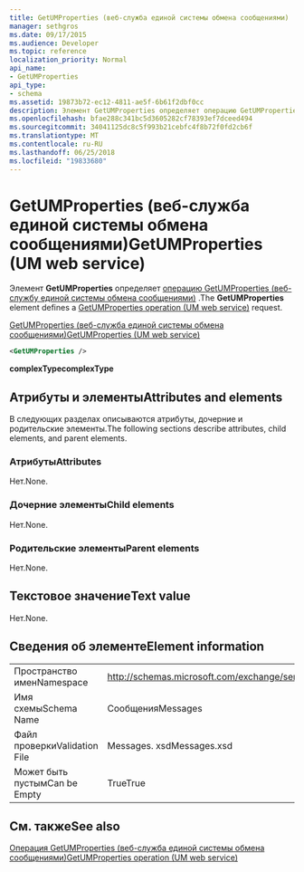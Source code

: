 ```yaml
---
title: GetUMProperties (веб-служба единой системы обмена сообщениями)
manager: sethgros
ms.date: 09/17/2015
ms.audience: Developer
ms.topic: reference
localization_priority: Normal
api_name:
- GetUMProperties
api_type:
- schema
ms.assetid: 19873b72-ec12-4811-ae5f-6b61f2dbf0cc
description: Элемент GetUMProperties определяет операцию GetUMProperties (веб-службу единой системы обмена сообщениями).
ms.openlocfilehash: bfae288c341bc5d3605282cf78393ef7dceed494
ms.sourcegitcommit: 34041125dc8c5f993b21cebfc4f8b72f0fd2cb6f
ms.translationtype: MT
ms.contentlocale: ru-RU
ms.lasthandoff: 06/25/2018
ms.locfileid: "19833680"
---
```

# <a name="getumproperties-um-web-service"></a><span data-ttu-id="c350f-103">GetUMProperties (веб-служба единой системы обмена сообщениями)</span><span class="sxs-lookup"><span data-stu-id="c350f-103">GetUMProperties (UM web service)</span></span>

<span data-ttu-id="c350f-104">Элемент **GetUMProperties** определяет [операцию GetUMProperties (веб-службу единой системы обмена сообщениями)](getumproperties-operation-um-web-service.md) .</span><span class="sxs-lookup"><span data-stu-id="c350f-104">The **GetUMProperties** element defines a [GetUMProperties operation (UM web service)](getumproperties-operation-um-web-service.md) request.</span></span> 
  
[<span data-ttu-id="c350f-105">GetUMProperties (веб-служба единой системы обмена сообщениями)</span><span class="sxs-lookup"><span data-stu-id="c350f-105">GetUMProperties (UM web service)</span></span>](getumproperties-um-web-service.md)
  
```xml
<GetUMProperties />
```

 <span data-ttu-id="c350f-106">**complexType**</span><span class="sxs-lookup"><span data-stu-id="c350f-106">**complexType**</span></span>
## <a name="attributes-and-elements"></a><span data-ttu-id="c350f-107">Атрибуты и элементы</span><span class="sxs-lookup"><span data-stu-id="c350f-107">Attributes and elements</span></span>

<span data-ttu-id="c350f-108">В следующих разделах описываются атрибуты, дочерние и родительские элементы.</span><span class="sxs-lookup"><span data-stu-id="c350f-108">The following sections describe attributes, child elements, and parent elements.</span></span>
  
### <a name="attributes"></a><span data-ttu-id="c350f-109">Атрибуты</span><span class="sxs-lookup"><span data-stu-id="c350f-109">Attributes</span></span>

<span data-ttu-id="c350f-110">Нет.</span><span class="sxs-lookup"><span data-stu-id="c350f-110">None.</span></span>
  
### <a name="child-elements"></a><span data-ttu-id="c350f-111">Дочерние элементы</span><span class="sxs-lookup"><span data-stu-id="c350f-111">Child elements</span></span>

<span data-ttu-id="c350f-112">Нет.</span><span class="sxs-lookup"><span data-stu-id="c350f-112">None.</span></span>
  
### <a name="parent-elements"></a><span data-ttu-id="c350f-113">Родительские элементы</span><span class="sxs-lookup"><span data-stu-id="c350f-113">Parent elements</span></span>

<span data-ttu-id="c350f-114">Нет.</span><span class="sxs-lookup"><span data-stu-id="c350f-114">None.</span></span>
  
## <a name="text-value"></a><span data-ttu-id="c350f-115">Текстовое значение</span><span class="sxs-lookup"><span data-stu-id="c350f-115">Text value</span></span>

<span data-ttu-id="c350f-116">Нет.</span><span class="sxs-lookup"><span data-stu-id="c350f-116">None.</span></span>
  
## <a name="element-information"></a><span data-ttu-id="c350f-117">Сведения об элементе</span><span class="sxs-lookup"><span data-stu-id="c350f-117">Element information</span></span>

|||
|:-----|:-----|
|<span data-ttu-id="c350f-118">Пространство имен</span><span class="sxs-lookup"><span data-stu-id="c350f-118">Namespace</span></span>  <br/> |http://schemas.microsoft.com/exchange/services/2006/messages  <br/> |
|<span data-ttu-id="c350f-119">Имя схемы</span><span class="sxs-lookup"><span data-stu-id="c350f-119">Schema Name</span></span>  <br/> |<span data-ttu-id="c350f-120">Сообщения</span><span class="sxs-lookup"><span data-stu-id="c350f-120">Messages</span></span>  <br/> |
|<span data-ttu-id="c350f-121">Файл проверки</span><span class="sxs-lookup"><span data-stu-id="c350f-121">Validation File</span></span>  <br/> |<span data-ttu-id="c350f-122">Messages. xsd</span><span class="sxs-lookup"><span data-stu-id="c350f-122">Messages.xsd</span></span>  <br/> |
|<span data-ttu-id="c350f-123">Может быть пустым</span><span class="sxs-lookup"><span data-stu-id="c350f-123">Can be Empty</span></span>  <br/> |<span data-ttu-id="c350f-124">True</span><span class="sxs-lookup"><span data-stu-id="c350f-124">True</span></span>  <br/> |
   
## <a name="see-also"></a><span data-ttu-id="c350f-125">См. также</span><span class="sxs-lookup"><span data-stu-id="c350f-125">See also</span></span>



[<span data-ttu-id="c350f-126">Операция GetUMProperties (веб-служба единой системы обмена сообщениями)</span><span class="sxs-lookup"><span data-stu-id="c350f-126">GetUMProperties operation (UM web service)</span></span>](getumproperties-operation-um-web-service.md)

